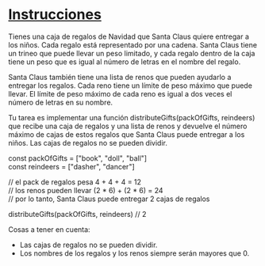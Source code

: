 # [Instrucciones](https://adventjs.dev/es/challenges/2022/3)

Tienes una caja de regalos de Navidad que Santa Claus quiere entregar a los niños. Cada regalo está representado por una cadena. 
Santa Claus tiene un trineo que puede llevar un peso limitado, y cada regalo dentro de la caja tiene un peso que es igual al número de letras en el nombre del regalo.

Santa Claus también tiene una lista de renos que pueden ayudarlo a entregar los regalos. Cada reno tiene un límite de peso máximo que puede llevar. 
El límite de peso máximo de cada reno es igual a dos veces el número de letras en su nombre.

Tu tarea es implementar una función distributeGifts(packOfGifts, reindeers) que recibe una caja de regalos y una lista de renos y devuelve el número máximo de cajas 
de estos regalos que Santa Claus puede entregar a los niños. Las cajas de regalos no se pueden dividir.

const packOfGifts = ["book", "doll", "ball"]  
const reindeers = ["dasher", "dancer"]

// el pack de regalos pesa 4 + 4 + 4 = 12  
// los renos pueden llevar (2 * 6) + (2 * 6) = 24  
// por lo tanto, Santa Claus puede entregar 2 cajas de regalos

distributeGifts(packOfGifts, reindeers) // 2

Cosas a tener en cuenta:

- Las cajas de regalos no se pueden dividir.  
- Los nombres de los regalos y los renos siempre serán mayores que 0.
